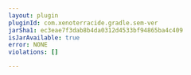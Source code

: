 ```yaml
---
layout: plugin
pluginId: com.xenoterracide.gradle.sem-ver
jarSha1: ec3eae7f3dab8b4da0312d4533bf94865ba4c409
isJarAvailable: true
error: NONE
violations: []

---
```

